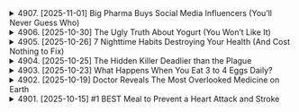<details>
<summary>4907. [2025-11-01] Big Pharma Buys Social Media Influencers (You’ll Never Guess Who)</summary><br>

<a href="https://www.youtube.com/watch?v=Z39W6Z6VlYU" target="_blank">
    <img src="https://img.youtube.com/vi/Z39W6Z6VlYU/maxresdefault.jpg" 
        alt="[Youtube]" width="200">
</a>

[all docs](https://github.com/sumsjp/Drberg)

# Big Pharma Buys Social Media Influencers (You’ll Never Guess Who)

好的，以下是我整理後的文稿，重點在於梳理演講內容，使其更易理解：

**主題：大型藥廠與食品公司如何收買社群媒體網紅**

演講者揭露了一個隱藏的秘密：大型藥廠、大型食品公司等企業，會透過收買社群媒體網紅來影響大眾的健康資訊。這並非陰謀論，而是有據可查的事實。

**核心論點：**

*   **信任危機：** 大型藥廠的信任度正在瓦解，因為它們過去曾因各種違規行為被處以巨額罰款（自 2000 年以來超過 1260 億美元，其中超過 600 億美元與患者傷害有關）。
*   **借用信任：** 由於自身缺乏公信力，大型藥廠轉向社群媒體網紅，利用他們在受眾中的影響力。
*   **金錢誘惑：** 網紅可以透過企業行銷賺取巨額收入，一個貼文的價格可能高達數十萬甚至數百萬美元。
*   **缺乏透明度：** 超過 40% 的網紅沒有按照聯邦貿易委員會（FTC）的規定，揭露自己收受企業的報酬。

**具體案例與細節：**

*   **網紅收費標準：** 一般來說，網紅每獲得 1000 次觀看，可以賺取 20 至 25 美元。如果網紅的信任度高，這個數字可以乘以 8 至 12 倍，達到每 1000 次觀看 240 美元。
*   **Dr. Berg 的潛在收益：** 根據 ChatGPT 的估算，如果 Dr. Berg 發布一個 60 到 90 秒的 YouTube 影片，他可能賺取 25 萬到 50 萬美元，甚至超過 100 萬美元。
*   **操作方式：** 大型藥廠通常不直接與網紅合作，而是透過公關公司，由專門的團隊負責尋找、聘用、培訓網紅，並擬定訊息，使其聽起來盡可能真實。
*   **Dr. Mike 的爭議：** Dr. Mike 是一名骨科醫生，他曾公開表示自己沒有接受過疫苗公司的報酬，但實際上他曾從疫苗公司 Abbott Labs 獲得超過 100 萬美元的報酬。
*   **營養師的問題：** 一些營養師因在 Instagram 和 TikTok 上宣傳阿斯巴甜和含糖產品的安全性，而未充分揭露自己接受了美國飲料協會和加拿大糖業協會的報酬，而受到 FTC 的警告。
*   **訊息框架：** 大型企業會利用網紅來宣傳特定的訊息，例如將肥胖歸咎於能量不平衡，並鼓勵人們透過運動來解決問題，以此轉移對含糖飲料的注意力。
*   **營養與飲食學院（Academy of Nutrition and Dietetics）：** 演講者認為該組織是最腐敗的組織之一，因為他們與大型食品公司有密切的聯繫，並從中獲益。

**結論與建議：**

演講者認為，了解這些內幕，提高警覺性，能夠幫助人們辨別資訊的真偽，避免受到宣傳的影響。他建議人們關注網紅的意圖，判斷他們是否在引導你遠離過度加工食品和有害化學藥物。

**整體而言，演講者旨在揭露大型企業如何透過收買網紅來影響大眾的健康資訊，並呼籲大家提高警覺性，做出更明智的選擇。**

希望這個整理對您有幫助! 如果您需要修改或者潤飾，請隨時提出。

[model=gemini-2.0-flash,0]


---

</details>

<details>
<summary>4906. [2025-10-30] The Ugly Truth About Yogurt (You Won’t Like It)</summary><br>

<a href="https://www.youtube.com/watch?v=wLl0OvB4d8A" target="_blank">
    <img src="https://img.youtube.com/vi/wLl0OvB4d8A/maxresdefault.jpg" 
        alt="[Youtube]" width="200">
</a>

[all docs](https://github.com/sumsjp/Drberg)

# The Ugly Truth About Yogurt (You Won’t Like It)

好的，這是我整理後的文稿，力求重點清晰、邏輯順暢，並且口語化較少：

**主題：關於優格的真相：如何正確地食用發酵食品**

**核心觀點：** 優格和發酵食品的主要益處並非在於直接補充腸道菌群，而是改變腸道環境，活化原本存在於腸道內的休眠菌群。

**一、 優格對腸道菌群的影響：**

*   **菌群定植困難：** 極少數菌株能在腸道內定植並建立新的菌群。腸道菌群具有很強的領地意識，不歡迎外來菌群。
*   **改變腸道環境：** 優格和發酵食品能改變腸道的pH值、氧氣含量和食物來源，促進有益菌群的生長，抑制有害菌群，從而改變腸道菌群的平衡。
*   **活化休眠菌群：** 腸道內可能存在因抗生素、垃圾食品等因素而進入休眠狀態的有益菌群。改變腸道環境可以重新激活這些休眠菌群。
*   **環境的重要性：** 腸道環境比菌群本身更重要。若環境不佳，即使補充益生菌或食用發酵食品也效果有限。
*   **基石菌群：** 一些休眠菌群是維持腸道菌群平衡的關鍵，但只有在適宜的環境下才能發揮作用。

**二、 市售優格的問題：**

*   **二次殺菌：** 許多市售優格經過二次殺菌，導致益生菌死亡。應選擇標示「含有活性菌」的優格。
*   **發酵時間短：** 工業化生產的優格發酵時間短（1-2小時），有益菌含量遠低於傳統發酵的優格（8-36小時）。
*   **益生菌數量不足：** 即使優格標示含有數億菌落形成單位（CFU），但經過運輸和儲存，到達消費者手中時，活菌數量可能已大幅減少。研究顯示，部分歐洲市售優格在六周後幾乎不含活性菌。
*   **高糖分：** 市售優格通常含有大量的糖（如高果糖玉米糖漿、變性澱粉），導致細菌脫水死亡。
*   **添加劑：** 為改善口感，市售優格常添加果膠、凝膠和各種膠質，這些添加劑會影響細菌的活性。
*   **有害添加劑：** 一些增稠劑（如變性澱粉、卡拉膠、聚山梨醇酯80）可能破壞腸道黏膜層，導致腸漏症和發炎。
*   **人工甜味劑：** 人工甜味劑可能改變腸道菌群。
*   **基因改造食品（GMO）：** 部分優格可能含有基因改造成分，意味著可能含有除草劑草甘膦的殘留，而草甘膦具有抗生素的特性，反而會破壞腸道菌群。

**三、 如何選擇優格：**

*   **選擇無添加優格：** 盡量選擇不含糖、人工甜味劑、卡拉膠等添加劑的全脂優格。
*   **選擇發酵時間長的優格：** 如果可以，選擇發酵時間較長的優格，或者自製優格。
*   **選擇有機優格：** 盡量選擇有機認證的優格，避免接觸農藥殘留。

**四、 其他有益於腸道的發酵食品：**

*   **克菲爾（Kefir）：** 克菲爾類似優格，但含有更多種類的益生菌和酵母菌（多達50種）。
*   **酸菜（Sauerkraut）：** 未經巴氏消毒的酸菜富含多酚、後生元、短鏈脂肪酸、蘿蔔硫素、有機酸（如乳酸）和穀氨酰胺，有助於改善腸道環境、修復腸道黏膜、抗發炎。

    *   **酸菜汁：** 酸菜汁富含上述營養成分，但不含纖維。

**五、 其他改善腸道環境的建議：**

*   **改善飲食：** 減少垃圾食品的攝入，增加蔬菜水果的攝取。
*   **補充益生菌：** 益生菌通常比優格含有更多、更集中的活菌。選擇能抵抗胃酸的益生菌產品。
*   **培養Elrutery菌：** 培養Elrutery菌可以增加催產素的產生，改善社交能力、肌肉質量、情緒和降低壓力。

**總結：** 食用優格和發酵食品的關鍵在於選擇健康的產品，並將其作為改善整體腸道環境的一部分。同時，健康的飲食習慣至關重要。

[model=gemini-2.0-flash,0]


---

</details>

<details>
<summary>4905. [2025-10-26] 7 Nighttime Habits Destroying Your Health (And Cost Nothing to Fix)</summary><br>

<a href="https://www.youtube.com/watch?v=FzJOjrs-wJ0" target="_blank">
    <img src="https://img.youtube.com/vi/FzJOjrs-wJ0/maxresdefault.jpg" 
        alt="[Youtube]" width="200">
</a>

[all docs](https://github.com/sumsjp/Drberg)

# 7 Nighttime Habits Destroying Your Health (And Cost Nothing to Fix)

好的，我整理了 Dr. Berg 這篇關於睡前壞習慣的文章，以下是重點整理和結構化的版本：

**標題：睡前七大危險壞習慣**

**簡介：**

*   本影片討論七個睡前應避免的壞習慣，以改善睡眠品質、促進健康。

**一、睡前攝取垃圾食物和碳水化合物**

*   **壞處：**
    *   抑制生長激素 (主要燃燒脂肪、修復組織的荷爾蒙) 分泌。
    *   造成血糖波動，影響睡眠，可能導致半夜醒來。
    *   早上容易出現「黎明現象」，血糖升高。
    *   隔天精神不濟、易怒，影響血糖控制，惡性循環。
    *   運動效果大打折扣。
*   **原因：**
    * 睡前吃糖導致血糖飆升，進而影響睡眠，睡眠中身體本應排毒，但因為血糖的關係，身體無法好好休息。
*   **建議：**避免睡前吃麵包、義大利麵、餅乾、糖果等。

**二、睡前使用螢幕或暴露於光線**

*   **壞處：**
    *   抑制褪黑激素分泌 (幫助入睡、抗氧化、修復DNA)。
    *   影響深層睡眠 (delta wave) 和快速動眼期 (REM) 睡眠。
    *   長期下來，可能增加癌症風險 (乳癌、攝護腺癌、大腸癌)。
    *   影響免疫系統
    *   即使是少量的光(8 lux)也會影響褪黑激素，而手機的光大約是30 lux。
*   **原因：**藍光會抑制褪黑激素，延長入睡時間，干擾睡眠週期。
*   **建議：**
    *   睡前兩小時避免使用螢幕。
    *   睡前一小時調暗燈光。
    *   配戴濾藍光眼鏡。

**三、使用酒精助眠**

*   **壞處：**
    *   影響身體修復、排毒。
    *   升高皮質醇、腎上腺素，增加壓力。
    *   消耗電解質，特別是維生素B1，導致隔天焦慮、緊張。
*   **原因：**酒精會讓身體忙於解毒，無法好好休息，且會干擾睡眠週期。
*   **建議：**
    *   睡前喝溫水加甘胺酸鎂 (幫助放鬆肌肉、增加腦中GABA)。
    *   可以嘗試喝康普茶，模擬啤酒口感。

**四、睡前吃宵夜 (特別是油炸食物)**

*   **壞處：**
    *   種子油 (seed oil) 會引起發炎反應。
    *   消化不良，導致腹脹、打嗝、噁心，影響入睡。
    *   影響膽囊和膽管功能。
    *   中和褪黑激素，影響身體排毒修復。
*   **原因：**油炸食物或種子油會引起發炎反應，加重身體負擔。
*   **建議：**
    *   晚餐時適量攝取鹽分，減少睡前對鹽的渴望。
    *   如果想吃鹹的，可以含少量海鹽。

**五、服用鎮靜抗組織胺或安眠藥**

*   **壞處：**
    *   產生「假性睡眠」，無法真正恢復精神。
    *   隔天注意力不集中、記憶力下降。
    *   需要越來越多的藥物才能達到同樣效果。
*   **原因：**藥物只是讓你進入鎮靜狀態，並非自然的睡眠週期。
*   **建議：**盡量使用自然的方式來改善睡眠。

**六、睡覺時手機放在旁邊**

*   **壞處：**
    *   充電線和手機發出電磁場，影響大腦和睡眠週期。
    *   抑制褪黑激素分泌。
*   **原因：**電磁場會干擾大腦功能和褪黑激素分泌。
*   **建議：**
    *   睡覺時將手機設為飛航模式。
    *   將手機放在遠離身體的地方。

**七、睡眠不足**

*   **壞處：**
    *   免疫力下降，增加癌症和病毒感染風險。
    *   影響身體排毒，增加失智症風險。
    *   增加糖尿病風險，可能造成胰島素阻抗。
    *   男性可能喪失睪固酮。
*   **原因：**睡眠不足會關閉身體的生存基因，影響各項生理功能。
*   **建議：**
    *   每天睡 7.5-8 小時。
    *   盡量在晚上 10:00-11:00 間入睡。

**總結：**

*   改善睡眠品質，從睡前開始。
*   避免影片中提到的七大壞習慣，讓身體得到充分的休息和修復。

**備註：**

*   Dr. Berg 在影片中提供的資訊僅供參考，如有健康問題，請諮詢專業醫師。

希望這個整理對您有幫助！如果需要修改或補充，請隨時告訴我。

[model=gemini-2.0-flash,0]


---

</details>

<details>
<summary>4904. [2025-10-25] The Hidden Killer Deadlier than the Plague</summary><br>

<a href="https://www.youtube.com/watch?v=7ELJ_KSsqw8" target="_blank">
    <img src="https://img.youtube.com/vi/7ELJ_KSsqw8/maxresdefault.jpg" 
        alt="[Youtube]" width="200">
</a>

[all docs](https://github.com/sumsjp/Drberg)

# The Hidden Killer Deadlier than the Plague

好的，我將為您整理這篇文稿，使其更具結構性，並提取關鍵信息。

**標題：隱藏的殺手：結核病 (TB) 與維生素 D 的重要性**

**摘要：**
這篇文章主要討論結核病 (TB)，一種比瘟疫更致命的隱藏殺手。文章指出，儘管 TB 是一種極為常見的細菌感染，但它經常被忽視。文章深入探討了 TB 的潛伏特性、對人體的影響，以及維生素 D 和陽光在預防和治療 TB 中的關鍵作用。此外，文章還警示了 LED 燈的普及可能對健康產生負面影響。

**主要內容：**

1.  **TB 的嚴重性：**

    *   TB 是一種常見的細菌感染，影響全球 25% 的人口（超過 20 億人）。
    *   每年造成近 130 萬人死亡，超過 HIV 和瘧疾死亡人數的總和。
    *   大部分感染 (95%) 處於潛伏期，但仍有 5% 處於活躍期。
    *   TB 是一種具有傳染性的肺部疾病，也是最古老的病原體之一，能在人體內以休眠狀態存活。

2.  **TB 的潛伏機制：**

    *   TB 細菌不會躲避免疫系統，而是潛藏在巨噬細胞中。
    *   TB 細菌會阻止巨噬細胞中的消化酶，並利用巨噬細胞的燃料來源（粒線體）生存。
    *   TB 細菌在巨噬細胞內建立保護層，保持休眠狀態，等待合適的時機發動攻擊。

3.  **影響 TB 活性的因素：**

    *   TB 在北半球和冬季更為常見，這與維生素 D 水平有關。
    *   以下情況會顯著激活潛伏的 TB：
        *   2 型糖尿病
        *   HIV（降低免疫力）
        *   年齡增長（免疫系統減弱）
        *   維生素 D 水平過低

4.  **維生素 D 在預防和治療 TB 中的作用：**

    *   維生素 D 對於激活人體的抗菌化合物 Catholicidan 至關重要，Catholicidan 可殺死 TB。
    *   研究表明，維生素 D 水平低的人，潛伏性 TB 轉為活性 TB 的機率會增加 5 倍。
    *   研究建議每日攝取 6,000 至 10,000 IU 的維生素 D。
    *   對維生素 D 正常值的判斷應考慮個人因素，如肥胖、年齡等。
    *   早期療養院使用陽光、新鮮空氣和魚肝油來治療 TB，效果顯著。

5.  **陽光中的紅外線：**

    *   陽光中的紅外線可以逆轉 TB 細菌對粒線體的損害。
    *   紅外線可以增加粒線體中的氧氣和一氧化氮，從而對抗 TB。
    *   紅外線也被用於治療慢性疲勞症候群、改善睡眠週期、促進褪黑激素生成等。

6.  **對 LED 燈和防曬霜的警示：**

    *   20 世紀 80 年代推廣的“陽光恐懼症”可能導致維生素 D 攝取量減少。
    *   LED 燈主要發出可見光譜，缺乏紅外線。
    *   長期暴露在 LED 燈下可能影響睡眠週期，增加皮質醇水平，並可能對健康產生負面影響。
    *   即將實施的 LED 燈強制使用規定可能進一步加劇這個問題。

7.  **總結：**

    *   TB 的感染並非僅僅與病原體有關，更重要的是人體對感染的抵抗力。
    *   維生素 D 和陽光在預防和治療 TB 中發揮著重要作用。
    *   環境和表觀遺傳學因素對基因表達和免疫系統健康至關重要。

**行動建議：**

*   定期檢查維生素 D 水平。
*   確保每日攝取足夠的維生素 D (6000-10000 IU)。
*   適度曬太陽，獲取紅外線。
*   注意健康的生活方式，增強免疫力。
*   了解 LED 燈對健康的潛在影響。

**注意事項：**
此整理僅供參考，如有任何健康問題，請諮詢專業醫生。

希望這個整理對您有所幫助！ 如果您有任何其他要求，請隨時提出。

[model=gemini-2.0-flash,0]


---

</details>

<details>
<summary>4903. [2025-10-23] What Happens When You Eat 3 to 4 Eggs Daily?</summary><br>

<a href="https://www.youtube.com/watch?v=gVKQiv17M3k" target="_blank">
    <img src="https://img.youtube.com/vi/gVKQiv17M3k/maxresdefault.jpg" 
        alt="[Youtube]" width="200">
</a>

[all docs](https://github.com/sumsjp/Drberg)

# What Happens When You Eat 3 to 4 Eggs Daily?

好的，我來幫你整理這篇文稿，目標是讓它更清晰易懂、結構分明。以下是整理後的版本：

**標題：每天吃三到四顆雞蛋的理由**

**引言：**

雞蛋是一種非常棒的食物。我本人每天都會吃雞蛋。如果你對雞蛋有任何因為膽固醇而產生的疑慮，請拋開這些想法。研究表明，雞蛋並不會導致膽固醇問題。（詳情請見描述欄的最新研究）。

**正文：**

**1. 雞蛋的獨特性：**

*   雞蛋與肉類或魚類等其他蛋白質來源不同，後者主要食用的是肌肉組織。肌肉負責收縮、放鬆和運動。
*   雞蛋則是一個將要孵化成小雞的生命體，因此在蛋白質的生物價值上更高。

**2. 蛋白質的生物價值：**

*   雞蛋具有最高的生物價值，這意味著它能被人體組織吸收最多的蛋白質。

**3. 蛋白質的需求與用途：**

*   蛋白質主要用於構建和修復身體組織，如肌肉、肌腱、韌帶、關節等。
*   蛋白質也參與激素和酶的合成，維持生物化學反應的正常進行。
*   蛋白質可以作為燃料來源，但雞蛋在這方面比普通肉類更有效率。

**4. 雞蛋 vs. 肉類蛋白質的燃料效率：**

*   肉類或魚類蛋白質（肌肉部分）只有 10% 到 20% 可以作為燃料。
*   雞蛋含有蛋黃，富含脂肪，因此整體來說，約有 65% 的雞蛋可以作為燃料。這對於攝取較多瘦肉的人來說尤其重要，因為他們可能無法從蛋白質中獲得足夠的燃料。
*   單純依靠蛋白質（例如兔子肉）可能導致健康問題，甚至死亡。

**5. 雞蛋的額外優勢：**

*   **保護作用：** 雞蛋（主要在蛋白部分）含有多種抗菌蛋白質，可以殺滅細菌。
*   雞蛋白還可以鎖定鐵和維生素 B7（生物素），抑制依賴生物素的病原體。煮熟雞蛋可以消除生蛋白可能導致生物素缺乏的風險。
*   **完整的胺基酸：** 雞蛋含有所有必需胺基酸，包括有助於肌肉生長的亮胺酸。
*   **膽鹼：** 雞蛋是膽鹼的第二大來源。膽鹼是一種 B 族維生素，有助於預防脂肪肝，促進脂肪消化，並修復 DNA 損傷。對於有基因缺陷的人來說，攝取足夠的膽鹼尤其重要。
*   **抗氧化劑：** 雞蛋富含葉黃素和玉米黃素，這兩種抗氧化劑集中在視網膜中，有助於保護眼睛免受紫外線和藍光的傷害，還能改善視力、增強記憶力、學習能力和注意力。
*   **磷脂：** 雞蛋中的磷脂有助於維持大腦和其他組織的細胞膜健康，從而改善認知功能。
*   **ACE 抑制劑：** 雞蛋中的某些成分具有類似 ACE 抑制劑的作用，可以降低血壓。
*   **維生素 K2：** 雞蛋含有維生素 K2，有助於將鈣質轉移到牙齒和骨骼中，防止鈣質沉積在軟組織、關節、腎臟和動脈中。
*   **維生素 A：** 雞蛋含有活性形式的維生素 A（視黃醇），有益於皮膚、黏膜（如鼻竇、肺、消化道）和免疫系統。
*   **維生素 D：** 雞蛋含有維生素 D。

**6. 雞蛋的選擇：**

*   **傳統雞蛋（籠養雞）：** 雞終生被限制在狹小空間內，不推薦。
*   **非籠養雞蛋：** 雞的活動空間稍大，但可能仍然侷限在大型設施內，品質一般。
*   **牧場飼養雞蛋：** 雞可以在戶外活動，品質較好，推薦選擇。
*   **農貿市場雞蛋：** 直接從農民處購買雞蛋，品質更佳。
*   **自家飼養雞：** 能夠完全控制雞的飼養環境和食物來源，品質最佳。
*   **有機雞蛋：** 雞的飼料不含農藥、殺蟲劑、除草劑和殺真菌劑，但並不代表雞不是籠養。
*   **有機牧場飼養雞蛋：** 兼具有機和牧場飼養的優點，品質最好。
*   **避免：** 傳統雞蛋可能含有假色素，而且由於餵食基因改造的玉米和大豆，可能導致 Omega-6 脂肪酸含量過高，產生發炎反應。

**7. 雞蛋的搭配建議：**

*   **芝麻菜沙拉：** 搭配芝麻菜沙拉可以提高植物營養素的吸收率。
*   **洋蔥：** 搭配洋蔥可以增強身體的解毒途徑。
*   **黑胡椒和海鹽：** 搭配黑胡椒和海鹽可以提高類胡蘿蔔素的吸收率。
*   **避免過度烹煮：** 避免將雞蛋過度烹煮，以保留更多營養成分。推薦煮成溏心蛋或稍微炒熟。
*   **番茄：** 搭配番茄（尤其是當季番茄）可以攝取茄紅素，有益於動脈、前列腺、眼睛和腦部健康。
*   **酪梨：** 搭配酪梨可以攝取健康的脂肪。

**8. 其他建議：**

*   即使只能負擔傳統雞蛋，也比其他含有大量糖和澱粉的蛋白質來源更好。
*   烹調雞蛋時，推薦使用橄欖油或奶油，注意不要過度加熱。

**結論：**

我希望這篇文章能說服你每天至少有一餐食用雞蛋。至於其他餐點應該選擇哪種蛋白質，請觀看[連結到其他影片]。

**整理說明：**

*   **分段與標題：** 將內容分成多個段落，並添加清晰的標題，讓讀者更容易理解文章結構。
*   **條列式重點：** 使用條列式清單突出重要資訊，方便快速閱讀。
*   **簡化語言：** 盡量使用簡潔明瞭的語言，避免過於專業的術語，讓更多人能理解。
*   **邏輯順序：** 按照邏輯順序組織內容，使文章更具連貫性。
*   **總結要點：** 在結論中總結文章的要點，加強印象。
*   **加入提醒：** 提醒讀者注意雞蛋的選擇和搭配，以獲得最佳的健康效益。

希望這個整理後的版本對您有幫助！

[model=gemini-2.0-flash,0]


---

</details>

<details>
<summary>4902. [2025-10-19] Doctor Reveals The Most Overlooked Medicine on Earth</summary><br>

<a href="https://www.youtube.com/watch?v=2ksPzKMJgXs" target="_blank">
    <img src="https://img.youtube.com/vi/2ksPzKMJgXs/maxresdefault.jpg" 
        alt="[Youtube]" width="200">
</a>

[all docs](https://github.com/sumsjp/Drberg)

# Doctor Reveals The Most Overlooked Medicine on Earth

好的，我將這段文稿整理如下，重點提煉並組織，方便您理解和參考：

**核心觀點：光照對健康的深遠影響**

這段文稿主要探討了光照（包括陽光和人造光）對人體健康的影響，涉及以下幾個關鍵方面：

*   **光照穿透人體：** 研究表明，陽光中的某些波長（特別是紅外光，850納米）能夠穿透人體，甚至可以從身體的一側穿透到另一側。
*   **紅外光與粒線體：** 紅外光能夠影響細胞內的粒線體功能，改善視網膜的功能，甚至對遠離光照部位的粒線體產生影響（旁觀者效應，abscopal effect）。
*   **粒線體與能量：** 粒線體是細胞的能量工廠，紅外光可能提高粒線體的能量產生效率（ATP），並促進粒線體產生褪黑激素，對抗氧化壓力。
*   **戶外綠地的重要性：** 綠色植物能夠反射紅外光，增加人體紅外光的接收量。研究顯示，生活在綠地較多區域的人群患糖尿病、高血壓等疾病的風險較低，全因死亡率也較低。
*   **光照與晝夜節律：** 白天光照有助於皮質醇的正常分泌，啟動晝夜節律，進而促進夜晚褪黑激素的分泌，改善睡眠質量。
*   **夜間光照的危害：** 夜間暴露於光線下會抑制褪黑激素的分泌，干擾晝夜節律，增加罹患癌症、代謝疾病的風險。
*   **人造光的影響：** 傳統節能燈具可能過濾掉部分有益的光譜（如紅外光），影響人體健康。
*   **飲食時間的影響:** 不要再夜班時候進食, 因為這樣會讓你的生理時鐘更亂.
*   **綠化環境改善健康：** 在城市中增加綠地（如種植樹木）可以顯著改善居民的健康指標（如HSCP，與心血管疾病風險相關）。

**具體內容摘要：**

1.  **陽光穿透人體，影響粒線體功能：**

    *   研究顯示，陽光中的特定波長（紅外光，850納米）可以穿透人體。
    *   紅外光能夠影響視網膜細胞的粒線體，改善色盲。
    *   即使光線沒有直接照射到眼睛，身體其他部位接受光照也能改善視力，存在“旁觀者效應”。
2.  **粒線體與紅外光、褪黑激素：**

    *   粒線體通過電子傳輸鏈產生能量（ATP），紅外光可能提高這一過程的效率。
    *   粒線體也能產生褪黑激素，有助於對抗氧化壓力。
    *   紅外光可能刺激粒線體產生更多褪黑激素。
3.  **綠地與健康：**

    *   綠色植物反射紅外光，增加人體紅外光的接收。
    *   研究顯示，生活在綠地較多區域的人群更健康。
    *   一項在南路易斯維爾進行的研究表明，在城市中種植樹木可以降低居民的心血管疾病風險。
4.  **光照與晝夜節律：**

    *   白天光照有助於皮質醇的分泌，啟動晝夜節律。
    *   夜晚避免光照，有助於褪黑激素的分泌，改善睡眠。
    *   夜間暴露於光線下會干擾晝夜節律，增加健康風險。
5.  **人造光的影響：**

    *   傳統節能燈具可能過濾掉部分有益的光譜。
    *   建議多接觸自然光，尤其是在綠地環境中。
6. **飲食與夜班**:

    * 研究顯示, 減少在夜班時進食的行為, 有效率的減少代謝問題. 
    * 夜班時進食會打亂生理時鐘.
    *白天的中樞生理時鐘 和 腸胃週邊生理時鐘不同步,是代謝疾病的重大因素.
7.  **改善建議：**

    *   白天多接觸陽光，尤其是在戶外綠地。
    *   夜晚避免光照，使用遮光窗簾或眼罩。
    *   檢查臥室的燈光設備，避免光污染。
    *   考慮使用可以過濾紅外線的玻璃。

**總結：**

光照對人體健康的影響遠超我們的想像。 透過調整光照習慣（增加白天自然光照射，減少夜間光照），並多接觸大自然，有助於改善健康狀況。

**建議：**

*   您可以根據上述整理的內容，結合自己的具體情況，制定一套適合自己的光照管理方案。
*   可以深入研究相關的科學文獻，了解更多關於光照對健康的影響。

希望這份整理對您有所幫助！ 如果您還有其他問題，歡迎隨時提出。

[model=gemini-2.0-flash,0]


---

</details>

<details>
<summary>4901. [2025-10-15] #1 BEST Meal to Prevent a Heart Attack and Stroke</summary><br>

<a href="https://www.youtube.com/watch?v=fqwrf0RvOVI" target="_blank">
    <img src="https://img.youtube.com/vi/fqwrf0RvOVI/maxresdefault.jpg" 
        alt="[Youtube]" width="200">
</a>

[all docs](https://github.com/sumsjp/Drberg)

# #1 BEST Meal to Prevent a Heart Attack and Stroke

好的，以下是文稿的中文整理，我會將重點整理出來，方便您理解：

**主題：預防心臟病和中風的最佳飲食**

**核心觀點：**

*   大部分心臟病和中風（80-91%）是由血栓引起的，而非單純的血管阻塞。
*   一種特殊的凝血機制異常，導致難以溶解的血栓形成，是心臟病和中風的主要原因。

**凝血機制異常的原因（完美風暴）：**

1.  **腸道或牙齦滲漏（Leaky Gut/Gums）：**
    *   病原體（Pathogen）外殼分解產生的內毒素（Endotoxin）是關鍵因素。極少量的內毒素就能將正常的凝血過程轉變為異常凝血。
    *   常見的滲漏原因是：麩質（Gluten）、酒精、吸煙、植物油、過度加工食品（精緻糖、澱粉）、非類固醇消炎止痛藥（NSAIDs）、抗生素。

2.  **過量的鐵（Excessive Iron）：**
    *   過多的鐵會滋養病原體，促進內毒素的作用，甚至喚醒休眠的微生物，加劇凝血。
    *   過量的鐵來源：強化食品（穀物、麵包、麵條）、過多的鐵補充劑、鐵鍋烹飪。建議從紅肉或肝臟攝取血紅素鐵（Heem iron），避免過量補充劑。

3.  **壓力（Stress）：**
    *   壓力會增加腎上腺素（Adrenaline），增強病原體對鐵的吸收，削弱免疫系統，導致微生物失衡，加劇凝血。
    *   壓力甚至可能導致心臟病死亡風險增加。

**預防血栓的完美飲食：**

1.  **蛋白質：野生鮭魚（Wild Caught Salmon）**
    *   鐵含量較低，富含 Omega-3 脂肪酸，有助於稀釋血液、減少血管炎症。

2.  **沙拉：芝麻葉甜菜沙拉（Arugula and Beet Salad）**
    *   芝麻葉和甜菜富含一氧化氮（Nitric Oxide），是一種強效的抗凝血化合物，有助於降低血壓。

3.  **額外成分：**
    *   **特級初榨橄欖油（Extra Virgin Olive Oil）：** 含有多酚（Polyphenols），可與鐵結合，降低鐵含量，並具有抗炎作用。
    *   **蘋果醋（Apple Cider Vinegar）：** 有助於收緊組織，特別是結腸的滲漏。
    *   **大蒜（Garlic）：** 稀釋血液，含有多酚，並具有抗病原體的作用。

4.  **發酵食品：少量德國酸菜（Sauerkraut）**
    *   含有乳酸菌（Lactic Acid Bacteria），可與內毒素結合，使其失效。其他選擇：康普茶、泡菜汁。

5.  **茶：綠茶或紅茶（Green Tea or Black Tea）**
    *   含有多酚，可與過量的鐵結合。

6.  **黑巧克力（Dark Chocolate，85%或90%）：**
    *   含有多酚，可與鐵結合，富含鎂，有助於動脈和心臟健康。
    *   心臟問題與鈣過多、鎂不足有關。鎂有助於治療心房顫動和降低血壓。
    *   可將黑巧克力粉加入咖啡中。

**其他建議：**

*   **餐後散步：** 餐後進行 10-20 分鐘的鼻呼吸散步，增加一氧化氮，促進氧氣輸送，平衡血糖，並有助於溶解血栓。
*   **鎂的重要性：** 了解鎂對心血管系統的強大作用。

**總結：**

通過控制腸道/牙齦滲漏、避免過量鐵攝入、管理壓力，並配合上述飲食，可以有效預防心臟病和中風。

[model=gemini-2.0-flash,0]


---

</details>


